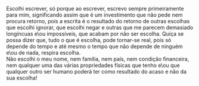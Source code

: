 Escolhi escrever, só porque ao escrever, escrevo sempre primeiramente para mim, significando assim que é um investimento que não pede nem procura retorno, pois a escrita é o resultado do retorno de outras escolhas que escolhi ignorar, que escolhi negar e outras que me parecem demasiado longíncuas e\ou impossíveis, que acabam por não ser escolha. 
Quiça se possa dizer que, tudo o que é escolha, pode tornar-se real, pois só depende do tempo e até mesmo o tempo que não depende de ninguém e\ou de nada, respira escolha.  
Não escolhi o meu nome, nem família, nem país, nem condição financeira, nem qualquer uma das várias propriedades físicas que tenho e\ou que qualquer outro ser humano poderá ter como resultado do acaso e não da sua escolha!